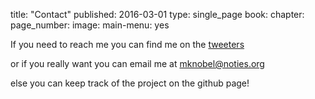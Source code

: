 title: "Contact"
published: 2016-03-01
type: single_page
book:
chapter:
page_number:
image:
main-menu: yes

If you need to reach me you can find me on the [tweeters]("https://twitter.com/chipperdoodles")

or if you really want you can email me at [mknobel@noties.org]("mknobel@noties.org")

else you can keep track of the project on the github page!
